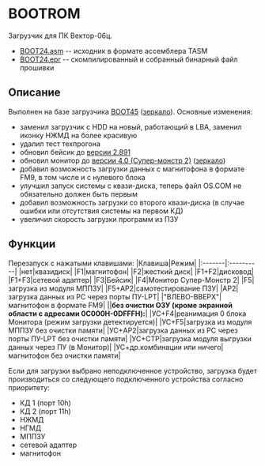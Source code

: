 # BOOTROM
Загрузчик для ПК Вектор-06ц.
* [BOOT24.asm](/BOOT24.asm) -- исходник в формате ассемблера TASM<br>
* [BOOT24.epr](/BOOT24.epr) -- скомпилированный и собранный бинарный файл прошивки<br>

## Описание
Выполнен на базе загрузчика [BOOT45](http://www.sensi.org/scalar/ware/541/) ([зеркало](http://tenroom.ru/scalar/ware/541/)). Основные изменения:
- заменил загрузчик с HDD на новый, работающий в LBA, заменил иконку НЖМД на более красивую
- удалил тест техпрогона
- обновил бейсик до [версии 2.891](https://caglrc.cc/scalar/ware/909/)
- обновил монитор до [версии 4.0 (Супер-монстр 2)](http://www.sensi.org/scalar/ware/726/) ([зеркало](http://tenroom.ru/scalar/ware/726/))
- добавил возможность загрузки данных с магнитофона в формате FM9, в том числе и с нулевого блока
- улучшил запуск системы с квази-диска, теперь файл OS.COM не обязательно должен быть первым
- добавил возможность загрузки со второго квази-диска (в случае ошибки или отсутствия системы на первом КД)
- увеличил скорость загрузки программ из ПЗУ

## Функции
Перезапуск с нажатыми клавишами:
|Клавиша|Режим|
|:-------|:----------|
|нет|квазидиск|
|F1|магнитофон|
|F2|жесткий диск|
|F1+F2|дисковод|
|F1+F3|сетевой адаптер|
|F3|Бейсик|
|F4|Монитор Супер-Монстр 2|
|F5|загрузка из модуля МППЗУ|
|F5+AP2|самотестирование ПЗУ|
|AP2|загрузка данных из РС через порты ПУ-LPT|
|"ВЛЕВО-ВВЕРХ"|магнитофон в формате FM9|
||<b>без очистки ОЗУ (кроме экранной области c адресами 0C000H-0DFFFH):</b>|
|УС+F4|реанимация 0 блока Монитора (режим загрузки детектируется)|
|УС+F5|загрузка из модуля МППЗУ без очистки памяти|
|УС+AP2|загрузка данных из РС через порты ПУ-LPT без очистки памяти|
|УС+СТР|загрузка модуля выгрузки данных через ПУ (в Монитор)|
|УС+др.комбинации или ничего|магнитофон без очистки памяти|

Если для загрузки выбрано неподключенное устройство, загрузка будет
производиться со следующего подключенного устройства согласно приоритету:
- КД 1 (порт 10h)
- КД 2 (порт 11h)
- НЖМД
- НГМД
- МППЗУ
- сетевой адаптер
- магнитофон
